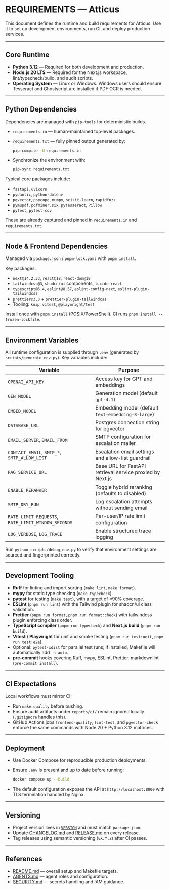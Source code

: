 # REQUIREMENTS — Atticus

This document defines the runtime and build requirements for Atticus.
Use it to set up development environments, run CI, and deploy production services.

---

## Core Runtime

- **Python 3.12** — Required for both development and production.
- **Node.js 20 LTS** — Required for the Next.js workspace, lint/typecheck/build, and audit scripts.
- **Operating System** — Linux or Windows. Windows users should ensure Tesseract and Ghostscript are installed if PDF OCR is needed.

---

## Python Dependencies

Dependencies are managed with `pip-tools` for deterministic builds.

- `requirements.in` — human-maintained top‑level packages.
- `requirements.txt` — fully pinned output generated by:

  ```bash
  pip-compile -U requirements.in
  ```

- Synchronize the environment with:

  ```bash
  pip-sync requirements.txt
  ```

Typical core packages include:

- `fastapi`, `uvicorn`
- `pydantic`, `python-dotenv`
- `pgvector`, `psycopg`, `numpy`, `scikit-learn`, `rapidfuzz`
- `pymupdf`, `pdfminer.six`, `pytesseract`, `Pillow`
- `pytest`, `pytest-cov`

These are already captured and pinned in `requirements.in` and `requirements.txt`.

---

## Node & Frontend Dependencies

Managed via `package.json` / `pnpm-lock.yaml` with `pnpm install`.

Key packages:

- `next@14.2.33`, `react@18`, `react-dom@18`
- `tailwindcss@3`, `shadcn/ui` components, `lucide-react`
- `typescript@5.4`, `eslint@8.57`, `eslint-config-next`, `eslint-plugin-tailwindcss`
- `prettier@3.3` + `prettier-plugin-tailwindcss`
- Tooling: `knip`, `vitest`, `@playwright/test`

Install once with `pnpm install` (POSIX/PowerShell). CI runs `pnpm install --frozen-lockfile`.

---

## Environment Variables

All runtime configuration is supplied through `.env` (generated by `scripts/generate_env.py`).
Key variables include:

| Variable                                           | Purpose                                                                                   |
| -------------------------------------------------- | ----------------------------------------------------------------------------------------- |
| `OPENAI_API_KEY`                                   | Access key for GPT and embeddings                                                         |
| `GEN_MODEL`                                        | Generation model (default `gpt-4.1`)                                                      |
| `EMBED_MODEL`                                      | Embedding model (default `text-embedding-3-large`)                                        |
| `DATABASE_URL`                                     | Postgres connection string for pgvector                                                   |
| `EMAIL_SERVER`, `EMAIL_FROM`                       | SMTP configuration for escalation mailer                                                  |
| `CONTACT_EMAIL`, `SMTP_*`, `SMTP_ALLOW_LIST`       | Escalation email settings and allow-list guardrail                                        |
| `RAG_SERVICE_URL`                                  | Base URL for FastAPI retrieval service proxied by Next.js                                 |
| `ENABLE_RERANKER`                                  | Toggle hybrid reranking (defaults to disabled)                                            |
| `SMTP_DRY_RUN`                                     | Log escalation attempts without sending email                                             |
| `RATE_LIMIT_REQUESTS`, `RATE_LIMIT_WINDOW_SECONDS` | Per-user/IP rate limit configuration                                                      |
| `LOG_VERBOSE`, `LOG_TRACE`                         | Enable structured trace logging                                                           |

Run `python scripts/debug_env.py` to verify that environment settings are sourced and fingerprinted correctly.

---

## Development Tooling

- **Ruff** for linting and import sorting (`make lint`, `make format`).
- **mypy** for static type checking (`make typecheck`).
- **pytest** for testing (`make test`), with a target of ≥90% coverage.
- **ESLint** (`pnpm run lint`) with the Tailwind plugin for shadcn/ui class validation.
- **Prettier** (`pnpm run format`, `pnpm run format:check`) with tailwindcss plugin enforcing class order.
- **TypeScript compiler** (`pnpm run typecheck`) and **Next.js build** (`pnpm run build`).
- **Vitest / Playwright** for unit and smoke testing (`pnpm run test:unit`, `pnpm run test:e2e`).
- Optional: `pytest-xdist` for parallel test runs; if installed, Makefile will automatically add `-n auto`.
- **pre-commit** hooks covering Ruff, mypy, ESLint, Prettier, markdownlint (`pre-commit install`).

---

## CI Expectations

Local workflows must mirror CI:

- Run `make quality` before pushing.
- Ensure audit artifacts under `reports/ci/` remain ignored locally (`.gitignore` handles this).
- GitHub Actions jobs `frontend-quality`, `lint-test`, and `pgvector-check` enforce the same commands with Node 20 + Python 3.12 matrices.

---

## Deployment

- Use Docker Compose for reproducible production deployments.
- Ensure `.env` is present and up to date before running:

  ```bash
  docker compose up --build
  ```

- The default configuration exposes the API at `http://localhost:8000` with TLS termination handled by Nginx.

---

## Versioning

- Project version lives in [`VERSION`](../VERSION) and must match `package.json`.
- Update [CHANGELOG.md](../CHANGELOG.md) and [RELEASE.md](RELEASE.md) on every release.
- Tag releases using semantic versioning (`vX.Y.Z`) after CI passes.

---

## References

- [README.md](../README.md) — overall setup and Makefile targets.
- [AGENTS.md](AGENTS.md) — agent roles and configuration.
- [SECURITY.md](SECURITY.md) — secrets handling and IAM guidance.
